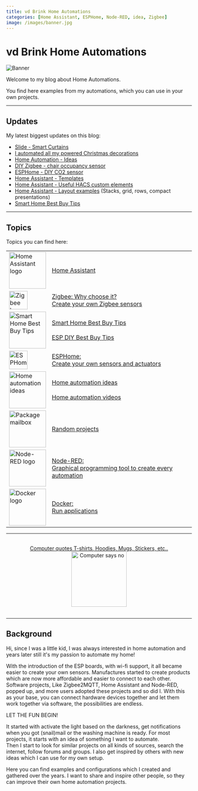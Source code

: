 ```yaml
---
title: vd Brink Home Automations
categories: [Home Assistant, ESPHome, Node-RED, idea, Zigbee]
image: /images/banner.jpg
---
```


# vd Brink Home Automations

![Banner](images/banner.jpg)

Welcome to my blog about Home Automations.

You find here examples from my automations, which you can use in your own projects.

---

## Updates

My latest biggest updates on this blog:

* [Slide - Smart Curtains](projects/slide_smart_curtains)
* [I automated all my powered Christmas decorations](projects/automate_christmas_decorations)
* [Home Automation - Ideas](ideas/home_automation_ideas)
* [DIY Zigbee - chair occupancy sensor](zigbee/zigbee_chair_occupancy_sensor)
* [ESPHome - DIY CO2 sensor](esphome/co2_scd40)
* [Home Assistant - Templates](homeassistant/homeassistant_templates)
* [Home Assistant - Useful HACS custom elements](homeassistant/homeassistant_dashboard_hacs)
* [Home Assistant - Layout examples](homeassistant/homeassistant_dashboard_layout) (Stacks, grid, rows, compact presentations)
* [Smart Home Best Buy Tips](buy/smart_home_best_buy_tips)

---

## Topics

Topics you can find here:

|                                                                                                                                          |                                                                                                                    | 
|------------------------------------------------------------------------------------------------------------------------------------------|--------------------------------------------------------------------------------------------------------------------|
| <a href="homeassistant/index"><img src="homeassistant/images/home_assistant_logo.png" alt="Home Assistant logo" height="100px"></a>      | [Home Assistant](homeassistant/index)                                                                              |
| <a href="zigbee/index"><img src="zigbee/images/zigbee.jpg" alt="Zigbee logo" height="50px"></a>                                          | [Zigbee: Why choose it?<br>Create your own Zigbee sensors](zigbee/index)                                           |
| <a href="buy/smart_home_best_buy_tips"><img src="buy/images_zigbee/zigbee_banner.png" alt="Smart Home Best Buy Tips" height="100px"></a> | [Smart Home Best Buy Tips](buy/smart_home_best_buy_tips)<br><br>[ESP DIY Best Buy Tips](buy/esphome_diy)           |
| <a href="esphome/index"><img src="esphome/images/esphome.png" alt="ESPHome logo" height="50px"></a>                                      | [ESPHome: <br>Create your own sensors and actuators](esphome/index)                                                |
| <a href="ideas/home_automation_ideas"><img src="ideas/images/idea.png" alt="Home automation ideas" height="100px"></a>                   | [Home automation ideas](ideas/home_automation_ideas)<br><br>[Home automation videos](ideas/home_automation_videos) |
| <a href="projects/index"><img src="projects/images_allux-600/sticker_package_box.jpg" alt="Package mailbox" height="100px"></a>          | [Random projects](projects/index)                                                                                  |
| <a href="node-red/index"><img src="node-red/images/node-red_logo.png" alt="Node-RED logo" height="100px"></a>                            | [Node-RED: <br>Graphical programming tool to create every automation](node-red/index)                              |
| <a href="docker/index"><img src="docker/images/docker-logo.png" alt="Docker logo" height="100px"></a>                                    | [Docker: <br>Run applications](docker/index)                                                                       |

---

<br>
<div width="100%" style="text-align: center;">
    <a href="https://quote-shirt-shop.myspreadshop.net/" target="_blank">
        Computer quotes T-shirts, Hoodies, Mugs, Stickers, etc..
        <br>
        <img src="/shop/images/banner3.png" alt="Computer says no" height="150px" />
    </a>
</div>
<br>

---

## Background

Hi, since I was a little kid, I was always interested in home automation and years later still it's my passion to
automate my home!

With the introduction of the ESP boards, with wi-fi support, it all became easier to create your own sensors.
Manufactures started to create products which are now more affordable and easier to connect to each other.
Software projects, Like Zigbee2MQTT, Home Assistant and Node-RED, popped up, and more users adopted these projects and so did I.
With this as your base, you can connect hardware devices together and let them work together via software, the
possibilities are endless.

LET THE FUN BEGIN!

It started with activate the light based on the darkness, get notifications when you got (snail)mail or the washing
machine is ready.
For most projects, it starts with an idea of something I want to automate.\
Then I start to look for similar projects on all kinds of sources, search the internet, follow forums and groups.
I also get inspired by others with new ideas which I can use for my own setup.

Here you can find examples and configurations which I created and gathered over the years.
I want to share and inspire other people, so they can improve their own home automation projects.